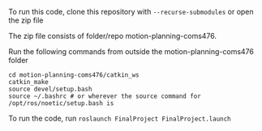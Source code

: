 
To run this code, clone this repository  with `--recurse-submodules` or open the zip file

The zip file consists of folder/repo motion-planning-coms476. 

Run the following commands from outside the motion-planning-coms476 folder

```shell
cd motion-planning-coms476/catkin_ws
catkin_make
source devel/setup.bash
source ~/.bashrc # or wherever the source command for /opt/ros/noetic/setup.bash is
```

To run the code, run `roslaunch FinalProject FinalProject.launch`


